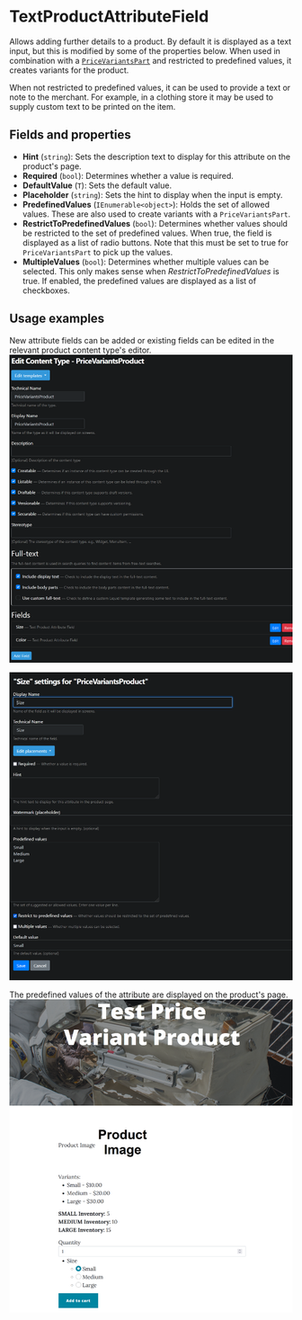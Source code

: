 # TextProductAttributeField

Allows adding further details to a product. By default it is displayed as a text input, but this is modified by some of the properties below. When used in combination with a [`PriceVariantsPart`](price-variants-part.md) and restricted to predefined values, it creates variants for the product.

When not restricted to predefined values, it can be used to provide a text or note to the merchant. For example, in a clothing store it may be used to supply custom text to be printed on the item.

## Fields and properties

- **Hint** (`string`): Sets the description text to display for this attribute on the product's page.
- **Required** (`bool`): Determines whether a value is required.
- **DefaultValue** (`T`): Sets the default value.
- **Placeholder** (`string`): Sets the hint to display when the input is empty.
- **PredefinedValues** (`IEnumerable<object>`): Holds the set of allowed values. These are also used to create variants with a `PriceVariantsPart`.
- **RestrictToPredefinedValues** (`bool`): Determines whether values should be restricted to the set of predefined values. When true, the field is displayed as a list of radio buttons. Note that this must be set to true for `PriceVariantsPart` to pick up the values.
- **MultipleValues** (`bool`): Determines whether multiple values can be selected. This only makes sense when _RestrictToPredefinedValues_ is true. If enabled, the predefined values are displayed as a list of checkboxes.

## Usage examples

New attribute fields can be added or existing fields can be edited in the relevant product content type's editor.
![image](../assets/images/text-product-attribute-field/content-type-editor-example.png)

![image](../assets/images/text-product-attribute-field/attribute-field-editor-example.png)

The predefined values of the attribute are displayed on the product's page.
![image](../assets/images/text-product-attribute-field/attribute-field-display-example.png)
